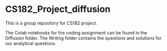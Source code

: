# CS182_Project_diffusion
This is a group repository for CS182 project.

The Colab notebooks for the coding assignment can be found in the Diffusion folder. The Writing folder contains the questions and solutions for our analytical questions.
